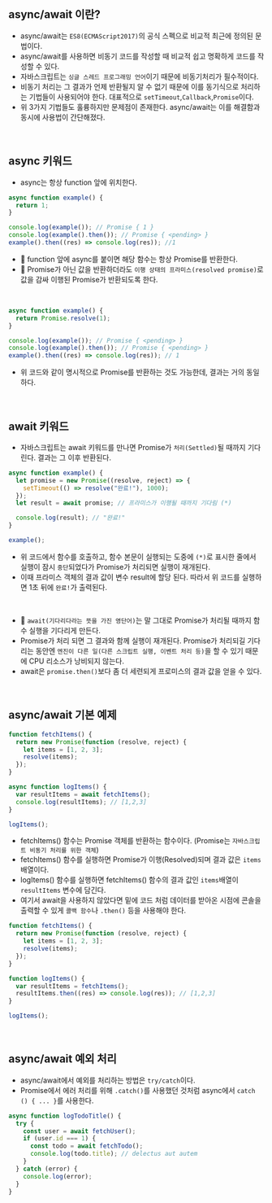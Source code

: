 ## async/await 이란?

- async/await는 `ES8(ECMAScript2017)`의 공식 스펙으로 비교적 최근에 정의된 문법이다.
- async/await를 사용하면 비동기 코드를 작성할 때 비교적 쉽고 명확하게 코드를 작성할 수 있다.
- 자바스크립트는 `싱글 스레드 프로그래밍 언어`이기 때문에 비동기처리가 필수적이다.
- 비동기 처리는 그 결과가 언제 반환될지 알 수 없기 때문에 이를 동기식으로 처리하는 기법들이 사용되어야 한다. 대표적으로 `setTimeout`,`Callback`,`Promise`이다.
- 위 3가지 기법들도 훌륭하지만 문제점이 존재한다. async/await는 이를 해결함과 동시에 사용법이 간단해졌다.

<br />

## async 키워드

- async는 항상 function 앞에 위치한다.

```js
async function example() {
  return 1;
}

console.log(example()); // Promise { 1 }
console.log(example().then()); // Promise { <pending> }
example().then((res) => console.log(res)); //1
```

- 🌟 function 앞에 async를 붙이면 해당 함수는 항상 Promise를 반환한다.
- 🌟 Promise가 아닌 값을 반환하더라도 `이행 상태의 프라미스(resolved promise)`로 값을 감싸 이행된 Promise가 반환되도록 한다.

<br />

```js
async function example() {
  return Promise.resolve(1);
}

console.log(example()); // Promise { <pending> }
console.log(example().then()); // Promise { <pending> }
example().then((res) => console.log(res)); // 1
```

- 위 코드와 같이 명시적으로 Promise를 반환하는 것도 가능한데, 결과는 거의 동일하다.

<br />

## await 키워드

- 자바스크립트는 await 키워드를 만나면 Promise가 `처리(Settled)`될 때까지 기다린다. 결과는 그 이후 반환된다.

```js
async function example() {
  let promise = new Promise((resolve, reject) => {
    setTimeout(() => resolve("완료!"), 1000);
  });
  let result = await promise; // 프라미스가 이행될 때까지 기다림 (*)

  console.log(result); // "완료!"
}

example();
```

- 위 코드에서 함수를 호출하고, 함수 본문이 실행되는 도중에 `(*)`로 표시한 줄에서 실행이 잠시 `중단`되었다가 Promise가 처리되면 실행이 재개된다.
- 이때 프라미스 객체의 결과 값이 변수 result에 할당 된다. 따라서 위 코드를 실행하면 1초 뒤에 `완료!`가 출력된다.

<br />

- 🌟 `await(기다리다라는 뜻을 가진 영단어)`는 말 그대로 Promise가 처리될 때까지 함수 실행을 기다리게 만든다.
- Promise가 처리 되면 그 결과와 함께 실행이 재개된다. Promise가 처리되길 기다리는 동안엔 `엔진이 다른 일(다른 스크립트 실행, 이벤트 처리 등)`을 할 수 있기 때문에 CPU 리소스가 낭비되지 않는다.
- await은 `promise.then()`보다 좀 더 세련되게 프로미스의 결과 값을 얻을 수 있다.

<br />

## async/await 기본 예제

```js
function fetchItems() {
  return new Promise(function (resolve, reject) {
    let items = [1, 2, 3];
    resolve(items);
  });
}

async function logItems() {
  var resultItems = await fetchItems();
  console.log(resultItems); // [1,2,3]
}

logItems();
```

- fetchItems() 함수는 Promise 객체를 반환하는 함수이다. (Promise는 `자바스크립트 비동기 처리를 위한 객체`)
- fetchItems() 함수를 실행하면 Promise가 이행(Resolved)되며 결과 값은 `items`배열이다.
- logItems() 함수를 실행하면 fetchItems() 함수의 결과 값인 `items`배열이 `resultItems` 변수에 담긴다.
- 여기서 await을 사용하지 않았다면 밑에 코드 처럼 데이터를 받아온 시점에 콘솔을 출력할 수 있게 `콜백 함수`나 `.then()` 등을 사용해야 한다.

```js
function fetchItems() {
  return new Promise(function (resolve, reject) {
    let items = [1, 2, 3];
    resolve(items);
  });
}

function logItems() {
  var resultItems = fetchItems();
  resultItems.then((res) => console.log(res)); // [1,2,3]
}

logItems();
```

<br />

## async/await 예외 처리

- async/await에서 예외를 처리하는 방법은 `try/catch`이다.
- Promise에서 에러 처리를 위해 `.catch()`를 사용했던 것처럼 async에서 `catch () { ... }`를 사용한다.

```js
async function logTodoTitle() {
  try {
    const user = await fetchUser();
    if (user.id === 1) {
      const todo = await fetchTodo();
      console.log(todo.title); // delectus aut autem
    }
  } catch (error) {
    console.log(error);
  }
}
```
